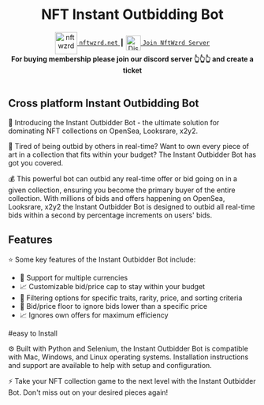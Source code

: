<h1 align="center">NFT Instant Outbidding Bot</h1>
<div align="center">

<a href="http://www.nftwzrd.net/">
  <img align="center" alt="nftwzrd" width="45px" src="https://avatars.githubusercontent.com/u/93735282?s=400&u=d29fa83e02d4386a9cf92c7315f8d355d9fae489&v=4" />
	<code>nftwzrd.net</code>
</a>
	<span> ┃ </span>
	
  <a href="https://discord.gg/xHgnePtV7s" style="margin-top: 12px;">
  <img  align="center" alt="Discord link" width="30px" src="https://raw.githubusercontent.com/peterthehan/peterthehan/master/assets/discord.svg" />
	  <code>Join NftWzrd Server</code>
</a>
<br />

</div>
	
<div align="center">
  <strong>For buying membership please join our discord server 👆👆👆 and create a ticket </strong>
</div>
<br />

## Cross platform Instant Outbidding Bot
:rocket: Introducing the Instant Outbidder Bot - the ultimate solution for dominating NFT collections on OpenSea, Looksrare, x2y2. 

:thinking: Tired of being outbid by others in real-time? Want to own every piece of art in a collection that fits within your budget? The Instant Outbidder Bot has got you covered.

:moneybag: This powerful bot can outbid any real-time offer or bid going on in a given collection, ensuring you become the primary buyer of the entire collection. With millions of bids and offers happening on OpenSea, Looksrare, x2y2 the Instant Outbidder Bot is designed to outbid all real-time bids within a second by percentage increments on users' bids.

## Features
:star: Some key features of the Instant Outbidder Bot include:

- :money_with_wings: Support for multiple currencies
- :chart_with_upwards_trend: Customizable bid/price cap to stay within your budget
- :mag_right: Filtering options for specific traits, rarity, price, and sorting criteria
- :money_with_wings: Bid/price floor to ignore bids lower than a specific price
- :chart_with_upwards_trend: Ignores own offers for maximum efficiency

#easy to Install

:gear: Built with Python and Selenium, the Instant Outbidder Bot is compatible with Mac, Windows, and Linux operating systems. Installation instructions and support are available to help with setup and configuration.

:zap: Take your NFT collection game to the next level with the Instant Outbidder Bot. Don't miss out on your desired pieces again!
